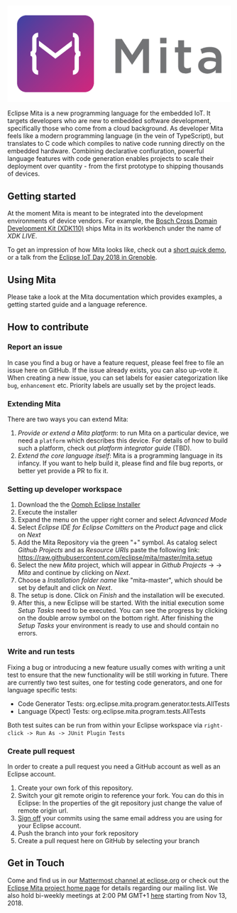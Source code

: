 ![Mita logo](logo/symbolAndText.png)

Eclipse Mita is a new programming language for the embedded IoT.
It targets developers who are new to embedded software development, specifically those who come from a cloud background.
As developer Mita feels like a modern programming language (in the vein of TypeScript), but translates to C code which compiles to native code running directly on the embedded hardware.
Combining declarative confiuration, powerful language features with code generation enables projects to scale their deployment over quantity - from the first prototype to shipping thousands of devices.

## Getting started
At the moment Mita is meant to be integrated into the development environments of device vendors.
For example, the [Bosch Cross Domain Development Kit (XDK110)](http://xdk.io) ships Mita in its workbench under the name of _XDK LIVE_.

To get an impression of how Mita looks like, check out a [short quick demo](https://www.youtube.com/watch?v=Iv68Yc3u7i4), or a talk from the [Eclipse IoT Day 2018 in Grenoble](https://gricad.univ-grenoble-alpes.fr/video/eclipse-pax-new-programming-language-embedded-iot).

## Using Mita
Please take a look at the Mita documentation which provides examples, a getting started guide and a language reference.

## How to contribute

### Report an issue
In case you find a bug or have a feature request, please feel free to file an issue here on GitHub. If the issue already exists, you can also up-vote it. When creating a new issue, you can set labels for easier categorization like `bug`, `enhancement` etc. Priority labels are usually set by the project leads.

### Extending Mita
There are two ways you can extend Mita:

1. _Provide or extend a Mita platform_: to run Mita on a particular device, we need a `platform` which describes this device. For details of how to build such a platform, check out _platform integrator guide_ (TBD).
2. _Extend the core language itself_: Mita is a programming language in its infancy. If you want to help build it, please find and file bug reports, or better yet provide a PR to fix it.

### Setting up developer workspace
1. Download the the <a href="https://wiki.eclipse.org/Eclipse_Oomph_Installer" target="_blank">Oomph Eclipse Installer</a>
2. Execute the installer
3. Expand the menu on the upper right corner and select *Advanced Mode*
4. Select *Eclipse IDE for Eclipse Comitters* on the *Product* page and click on *Next*
5. Add the Mita Repository via the green "+" symbol. As catalog select *Github Projects* and as *Resource URIs* paste the following link: https://raw.githubusercontent.com/eclipse/mita/master/mita.setup
6. Select the new *Mita* project, which will appear in *Github Projects* -> *<User>* -> *Mita* and continue by clicking on *Next*.
7. Choose a *Installation folder name* like "mita-master", which should be set by default and click on *Next*.
8. The setup is done. Click on *Finish* and the installation will be executed.
9. After this, a new Eclipse will be started. With the initial execution some *Setup Tasks* need to be executed. You can see the progress by clicking on the double arrow symbol on the bottom right. After finishing the *Setup Tasks* your environment is ready to use and should contain no errors.

### Write and run tests
Fixing a bug or introducing a new feature usually comes with writing a unit test to ensure that the new functionality will be still working in future. There are currently two test suites, one for testing code generators, and one for language specific tests:
* Code Generator Tests: org.eclipse.mita.program.generator.tests.AllTests
* Language (Xpect) Tests: org.eclipse.mita.program.tests.AllTests

Both test suites can be run from within your Eclipse workspace via `right-click -> Run As -> JUnit Plugin Tests`

### Create pull request
In order to create a pull request you need a GitHub account as well as an Eclipse account.
1. Create your own fork of this repository.
2. Switch your git remote origin to reference your fork. You can do this in Eclipse: In the properties of the git repository just change the value of remote origin url.
3. [Sign off](https://git-scm.com/docs/git-commit#git-commit--s) your commits using the same email address you are using for your Eclipse account.
4. Push the branch into your fork repository
5. Create a pull request here on GitHub by selecting your branch

## Get in Touch
Come and find us in our [Mattermost channel at eclipse.org](https://mattermost.eclipse.org/eclipse/channels/mita) or
check out the [Eclipse Mita project home page](https://www.eclipse.org/mita) for details regarding our mailing list. We also hold bi-weekly meetings at 2:00 PM GMT+1 [here](https://eclipse.zoom.us/j/575700843) starting from Nov 13, 2018.
